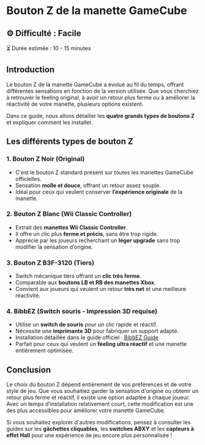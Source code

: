 # Bouton Z de la manette GameCube

## ⚙️ Difficulté : Facile
⏳ Durée estimée : 10 - 15 minutes

## Introduction

Le bouton Z de la manette GameCube a évolué au fil du temps, offrant différentes sensations en fonction de la version utilisée. Que vous cherchiez à retrouver le feeling original, à avoir un retour plus ferme ou à améliorer la réactivité de votre manette, plusieurs options existent.

Dans ce guide, nous allons détailler les **quatre grands types de boutons Z** et expliquer comment les installer.

## Les différents types de bouton Z

### 1. **Bouton Z Noir (Original)**
- C'est le bouton Z standard présent sur toutes les manettes GameCube officielles.
- Sensation **molle et douce**, offrant un retour assez souple.
- Idéal pour ceux qui veulent conserver **l’expérience originale** de la manette.

### 2. **Bouton Z Blanc (Wii Classic Controller)**
- Extrait des **manettes Wii Classic Controller**.
- Il offre un clic plus **ferme et précis**, sans être trop rigide.
- Apprécié par les joueurs recherchant un **léger upgrade** sans trop modifier la sensation d’origine.

### 3. **Bouton Z B3F-3120 (Tiers)**
- Switch mécanique tiers offrant un **clic très ferme**.
- Comparable aux **boutons LB et RB des manettes Xbox**.
- Convient aux joueurs qui veulent un retour **très net** et une meilleure réactivité.

### 4. **BibbEZ (Switch souris - Impression 3D requise)**
- Utilise un **switch de souris** pour un clic rapide et réactif.
- Nécessite une **imprimante 3D** pour fabriquer un support adapté.
- Installation détaillée dans le guide officiel : [BibbEZ Guide](https://github.com/PhobGCC/PhobGCC-doc/blob/main/For_Makers/BibbEZ/BibbEZ_Guide.md)
- Parfait pour ceux qui veulent un **feeling ultra réactif** et une manette entièrement optimisée.

## Conclusion

Le choix du bouton Z dépend entièrement de vos préférences et de votre style de jeu. Que vous souhaitiez garder la sensation d'origine ou obtenir un retour plus ferme et réactif, il existe une option adaptée à chaque joueur. Avec un temps d’installation relativement court, cette modification est une des plus accessibles pour améliorer votre manette GameCube.

Si vous souhaitez explorer d'autres modifications, pensez à consulter les guides sur les **gâchettes cliquables**, les **switches ABXY** et les **capteurs à effet Hall** pour une expérience de jeu encore plus personnalisée !
